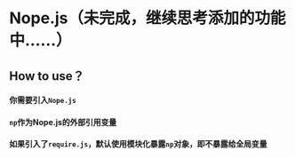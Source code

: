 # Nope.js（未完成，继续思考添加的功能中……）
## How to use？
#### 你需要引入`Nope.js`
#### `np`作为Nope.js的外部引用变量
#### 如果引入了`require.js`，默认使用模块化暴露`np`对象，即不暴露给全局变量
